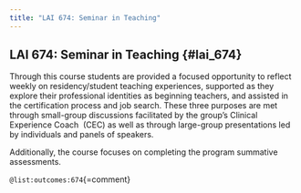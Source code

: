 ```yaml
---
title: "LAI 674: Seminar in Teaching"
---
```


## LAI 674: Seminar in Teaching {#lai_674}

Through this course students are provided a focused opportunity to reflect 
weekly on residency/student teaching experiences, supported as they explore 
their professional identities as beginning teachers, and assisted in the 
certification process and job search. These three purposes are met through 
small-group discussions facilitated by the group’s Clinical Experience Coach 
(CEC) as well as through large-group presentations led by individuals and 
panels of speakers.

Additionally, the course focuses on completing the program summative assessments.

` @list:outcomes:674 `{=comment}

